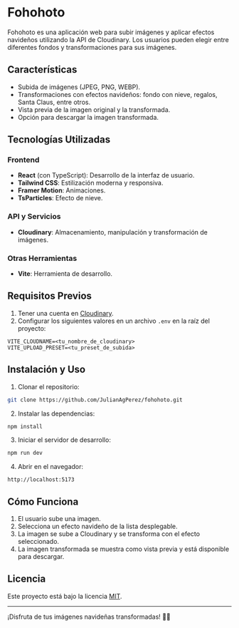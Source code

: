 # Fohohoto

Fohohoto es una aplicación web para subir imágenes y aplicar efectos navideños utilizando la API de Cloudinary. Los usuarios pueden elegir entre diferentes fondos y transformaciones para sus imágenes.

## Características

- Subida de imágenes (JPEG, PNG, WEBP).
- Transformaciones con efectos navideños: fondo con nieve, regalos, Santa Claus, entre otros.
- Vista previa de la imagen original y la transformada.
- Opción para descargar la imagen transformada.

## Tecnologías Utilizadas

### Frontend
- **React** (con TypeScript): Desarrollo de la interfaz de usuario.
- **Tailwind CSS**: Estilización moderna y responsiva.
- **Framer Motion**: Animaciones.
- **TsParticles**: Efecto de nieve.

### API y Servicios
- **Cloudinary**: Almacenamiento, manipulación y transformación de imágenes.

### Otras Herramientas
- **Vite**: Herramienta de desarrollo.

## Requisitos Previos

1. Tener una cuenta en [Cloudinary](https://cloudinary.com/).
2. Configurar los siguientes valores en un archivo `.env` en la raíz del proyecto:

```env
VITE_CLOUDNAME=<tu_nombre_de_cloudinary>
VITE_UPLOAD_PRESET=<tu_preset_de_subida>
```

## Instalación y Uso

1. Clonar el repositorio:

```bash
git clone https://github.com/JulianAgPerez/fohohoto.git
```

2. Instalar las dependencias:

```bash
npm install
```

3. Iniciar el servidor de desarrollo:

```bash
npm run dev
```

4. Abrir en el navegador:

```
http://localhost:5173
```

## Cómo Funciona

1. El usuario sube una imagen.
2. Selecciona un efecto navideño de la lista desplegable.
3. La imagen se sube a Cloudinary y se transforma con el efecto seleccionado.
4. La imagen transformada se muestra como vista previa y está disponible para descargar.

## Licencia

Este proyecto está bajo la licencia [MIT](LICENSE).

---

¡Disfruta de tus imágenes navideñas transformadas! 🎄🎅
